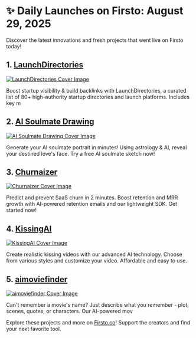 # ✨ Daily Launches on Firsto: August 29, 2025

Discover the latest innovations and fresh projects that went live on Firsto today!

## 1. [LaunchDirectories](https://firsto.co/projects/launchdirectories-7493)

[![LaunchDirectories Cover Image](https://607255gt6f.ufs.sh/f/ViZtN9dvJxPtkgNTEuDNeCU1w3hVqAcWOZ025dPgzfDTSMnR)](https://firsto.co/projects/launchdirectories-7493)

 Boost startup visibility & build backlinks with LaunchDirectories, a curated list of 80+ high-authority startup directories and launch platforms. Includes key m



## 2. [AI Soulmate Drawing](https://firsto.co/projects/soulmate-drawing)

[![AI Soulmate Drawing Cover Image](https://607255gt6f.ufs.sh/f/ViZtN9dvJxPtgLMfQc9Q5duFo0B1e26hCMDlwpEixTqHa4OK)](https://firsto.co/projects/soulmate-drawing)

 Generate your AI soulmate portrait in minutes! Using astrology & AI, reveal your destined love's face. Try a free AI soulmate sketch now!



## 3. [Churnaizer](https://firsto.co/projects/churnaizer)

[![Churnaizer Cover Image](https://607255gt6f.ufs.sh/f/ViZtN9dvJxPt7mEojNBtUlOYpDaikF8wo2qhx5fALrXjyCg0)](https://firsto.co/projects/churnaizer)

 Predict and prevent SaaS churn in 2 minutes. Boost retention and MRR growth with AI-powered retention emails and our lightweight SDK. Get started now!



## 4. [KissingAI](https://firsto.co/projects/kissing-ai)

[![KissingAI Cover Image](https://607255gt6f.ufs.sh/f/ViZtN9dvJxPtwBQQI54GvHWxfhrZXB5mtNkczFyYS42TqECl)](https://firsto.co/projects/kissing-ai)

 Create realistic kissing videos with our advanced AI technology. Choose from various styles and customize your video. Affordable and easy to use.



## 5. [aimoviefinder](https://firsto.co/projects/aimoviefinder)

[![aimoviefinder Cover Image](https://607255gt6f.ufs.sh/f/ViZtN9dvJxPtwXmReh4GvHWxfhrZXB5mtNkczFyYS42TqECl)](https://firsto.co/projects/aimoviefinder)

 Can't remember a movie's name? Just describe what you remember - plot, scenes, quotes, or characters. Our AI-powered mov




Explore these projects and more on [Firsto.co](https://firsto.co)! Support the creators and find your next favorite tool.
